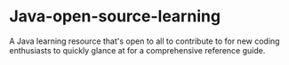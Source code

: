 # Java-open-source-learning
A Java learning resource that's open to all to contribute to for new coding enthusiasts to quickly glance at for a comprehensive reference guide.
